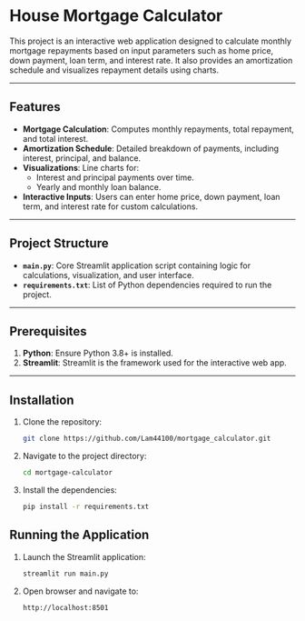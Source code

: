 # House Mortgage Calculator

This project is an interactive web application designed to calculate monthly mortgage repayments based on input parameters such as home price, down payment, loan term, and interest rate. It also provides an amortization schedule and visualizes repayment details using charts.

---

## Features

- **Mortgage Calculation**: Computes monthly repayments, total repayment, and total interest.
- **Amortization Schedule**: Detailed breakdown of payments, including interest, principal, and balance.
- **Visualizations**: Line charts for:
  - Interest and principal payments over time.
  - Yearly and monthly loan balance.
- **Interactive Inputs**: Users can enter home price, down payment, loan term, and interest rate for custom calculations.

---

## Project Structure

- **`main.py`**: Core Streamlit application script containing logic for calculations, visualization, and user interface.
- **`requirements.txt`**: List of Python dependencies required to run the project.

---

## Prerequisites

1. **Python**: Ensure Python 3.8+ is installed.
2. **Streamlit**: Streamlit is the framework used for the interactive web app.

---

## Installation

1. Clone the repository:
   ```bash
   git clone https://github.com/Lam44100/mortgage_calculator.git
2. Navigate to the project directory:
    ```bash
    cd mortgage-calculator
3. Install the dependencies:
    ```bash
    pip install -r requirements.txt

## Running the Application
1. Launch the Streamlit application:
    ```bash
    streamlit run main.py
2. Open browser and navigate to:
    ```arduino
    http://localhost:8501